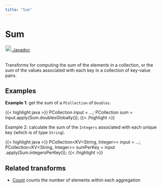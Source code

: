 ```yaml
---
title: "Sum"
---
```

<!--
Licensed under the Apache License, Version 2.0 (the "License");
you may not use this file except in compliance with the License.
You may obtain a copy of the License at

http://www.apache.org/licenses/LICENSE-2.0

Unless required by applicable law or agreed to in writing, software
distributed under the License is distributed on an "AS IS" BASIS,
WITHOUT WARRANTIES OR CONDITIONS OF ANY KIND, either express or implied.
See the License for the specific language governing permissions and
limitations under the License.
-->
# Sum
<table align="left">
    <a target="_blank" class="button"
        href="https://beam.apache.org/releases/javadoc/current/index.html?org/apache/beam/sdk/transforms/Sum.html">
      <img src="/images/logos/sdks/java.png" width="20px" height="20px"
           alt="Javadoc" />
     Javadoc
    </a>
</table>
<br><br>

Transforms for computing the sum of the elements in a collection, or the sum of the
values associated with each key in a collection of key-value pairs.

## Examples
**Example 1**: get the sum of a `PCollection` of `Doubles`.

{{< highlight java >}}
PCollection<Double> input = ...;
PCollection<Double> sum = input.apply(Sum.doublesGlobally());
{{< /highlight >}}

Example 2: calculate the sum of the `Integers` associated with each unique key (which is of type `String`).

{{< highlight java >}}
PCollection<KV<String, Integer>> input = ...;
PCollection<KV<String, Integer>> sumPerKey = input
     .apply(Sum.integersPerKey());
{{< /highlight >}}

## Related transforms
* [Count](/documentation/transforms/java/aggregation/count)
  counts the number of elements within each aggregation
